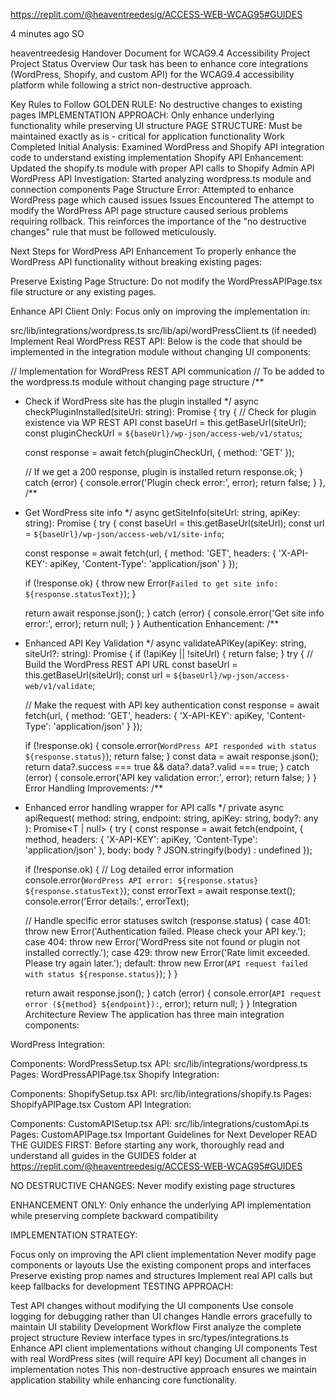  https://replit.com/@heaventreedesig/ACCESS-WEB-WCAG95#GUIDES

4 minutes ago
SO

heaventreedesig
Handover Document for WCAG9.4 Accessibility Project
Project Status Overview
Our task has been to enhance core integrations (WordPress, Shopify, and custom API) for the WCAG9.4 accessibility platform while following a strict non-destructive approach.

Key Rules to Follow
GOLDEN RULE: No destructive changes to existing pages
IMPLEMENTATION APPROACH: Only enhance underlying functionality while preserving UI structure
PAGE STRUCTURE: Must be maintained exactly as is - critical for application functionality
Work Completed
Initial Analysis: Examined WordPress and Shopify API integration code to understand existing implementation
Shopify API Enhancement: Updated the shopify.ts module with proper API calls to Shopify Admin API
WordPress API Investigation: Started analyzing wordpress.ts module and connection components
Page Structure Error: Attempted to enhance WordPress page which caused issues
Issues Encountered
The attempt to modify the WordPress API page structure caused serious problems requiring rollback. This reinforces the importance of the "no destructive changes" rule that must be followed meticulously.

Next Steps for WordPress API Enhancement
To properly enhance the WordPress API functionality without breaking existing pages:

Preserve Existing Page Structure: Do not modify the WordPressAPIPage.tsx file structure or any existing pages.

Enhance API Client Only: Focus only on improving the implementation in:

src/lib/integrations/wordpress.ts
src/lib/api/wordPressClient.ts (if needed)
Implement Real WordPress REST API: Below is the code that should be implemented in the integration module without changing UI components:

// Implementation for WordPress REST API communication
// To be added to the wordpress.ts module without changing page structure
/**
 * Check if WordPress site has the plugin installed
 */
async checkPluginInstalled(siteUrl: string): Promise<boolean> {
  try {
    // Check for plugin existence via WP REST API
    const baseUrl = this.getBaseUrl(siteUrl);
    const pluginCheckUrl = `${baseUrl}/wp-json/access-web/v1/status`;

    const response = await fetch(pluginCheckUrl, {
      method: 'GET'
    });

    // If we get a 200 response, plugin is installed
    return response.ok;
  } catch (error) {
    console.error('Plugin check error:', error);
    return false;
  }
},
/**
 * Get WordPress site info
 */
async getSiteInfo(siteUrl: string, apiKey: string): Promise<any> {
  try {
    const baseUrl = this.getBaseUrl(siteUrl);
    const url = `${baseUrl}/wp-json/access-web/v1/site-info`;

    const response = await fetch(url, {
      method: 'GET',
      headers: {
        'X-API-KEY': apiKey,
        'Content-Type': 'application/json'
      }
    });

    if (!response.ok) {
      throw new Error(`Failed to get site info: ${response.statusText}`);
    }

    return await response.json();
  } catch (error) {
    console.error('Get site info error:', error);
    return null;
  }
}
Authentication Enhancement:
/**
 * Enhanced API Key Validation
 */
async validateAPIKey(apiKey: string, siteUrl?: string): Promise<boolean> {
  if (!apiKey || !siteUrl) {
    return false;
  }
  try {
    // Build the WordPress REST API URL
    const baseUrl = this.getBaseUrl(siteUrl);
    const url = `${baseUrl}/wp-json/access-web/v1/validate`;

    // Make the request with API key authentication
    const response = await fetch(url, {
      method: 'GET',
      headers: {
        'X-API-KEY': apiKey,
        'Content-Type': 'application/json'
      }
    });

    if (!response.ok) {
      console.error(`WordPress API responded with status ${response.status}`);
      return false;
    }
    const data = await response.json();
    return data?.success === true && data?.data?.valid === true;
  } catch (error) {
    console.error('API key validation error:', error);
    return false;
  }
}
Error Handling Improvements:
/**
 * Enhanced error handling wrapper for API calls
 */
private async apiRequest<T>(
  method: string,
  endpoint: string,
  apiKey: string,
  body?: any
): Promise<T | null> {
  try {
    const response = await fetch(endpoint, {
      method,
      headers: {
        'X-API-KEY': apiKey,
        'Content-Type': 'application/json'
      },
      body: body ? JSON.stringify(body) : undefined
    });

    if (!response.ok) {
      // Log detailed error information
      console.error(`WordPress API error: ${response.status} ${response.statusText}`);
      const errorText = await response.text();
      console.error('Error details:', errorText);

      // Handle specific error statuses
      switch (response.status) {
        case 401:
          throw new Error('Authentication failed. Please check your API key.');
        case 404:
          throw new Error('WordPress site not found or plugin not installed correctly.');
        case 429:
          throw new Error('Rate limit exceeded. Please try again later.');
        default:
          throw new Error(`API request failed with status ${response.status}`);
      }
    }

    return await response.json();
  } catch (error) {
    console.error(`API request error (${method} ${endpoint}):`, error);
    return null;
  }
}
Integration Architecture Review
The application has three main integration components:

WordPress Integration:

Components: WordPressSetup.tsx
API: src/lib/integrations/wordpress.ts
Pages: WordPressAPIPage.tsx
Shopify Integration:

Components: ShopifySetup.tsx
API: src/lib/integrations/shopify.ts
Pages: ShopifyAPIPage.tsx
Custom API Integration:

Components: CustomAPISetup.tsx
API: src/lib/integrations/customApi.ts
Pages: CustomAPIPage.tsx
Important Guidelines for Next Developer
READ THE GUIDES FIRST: Before starting any work, thoroughly read and understand all guides in the GUIDES folder at https://replit.com/@heaventreedesig/ACCESS-WEB-WCAG95#GUIDES

NO DESTRUCTIVE CHANGES: Never modify existing page structures

ENHANCEMENT ONLY: Only enhance the underlying API implementation while preserving complete backward compatibility

IMPLEMENTATION STRATEGY:

Focus only on improving the API client implementation
Never modify page components or layouts
Use the existing component props and interfaces
Preserve existing prop names and structures
Implement real API calls but keep fallbacks for development
TESTING APPROACH:

Test API changes without modifying the UI components
Use console logging for debugging rather than UI changes
Handle errors gracefully to maintain UI stability
Development Workflow
First analyze the complete project structure
Review interface types in src/types/integrations.ts
Enhance API client implementations without changing UI components
Test with real WordPress sites (will require API key)
Document all changes in implementation notes
This non-destructive approach ensures we maintain application stability while enhancing core functionality.